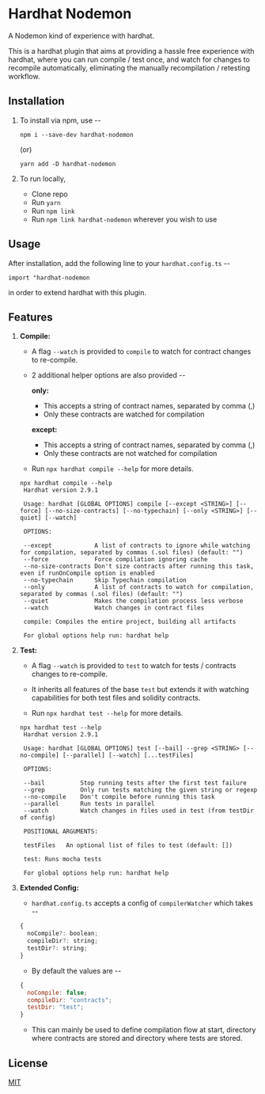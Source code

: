 # Hardhat Nodemon

A Nodemon kind of experience with hardhat.

This is a hardhat plugin that aims at providing a hassle free experience with hardhat, where you can run compile / test once, and watch for changes to recompile automatically, eliminating the manually recompilation / retesting workflow.

## Installation

1. To install via npm, use --

   `npm i --save-dev hardhat-nodemon`

   (or)

   `yarn add -D hardhat-nodemon`

2. To run locally,

   - Clone repo
   - Run `yarn`
   - Run `npm link`
   - Run `npm link hardhat-nodemon` wherever you wish to use

## Usage

After installation, add the following line to your `hardhat.config.ts` --

```
import "hardhat-nodemon
```

in order to extend hardhat with this plugin.

## Features

1. **Compile:**

   - A flag `--watch` is provided to `compile` to watch for contract changes to re-compile.
   - 2 additional helper options are also provided --

     **only:**

     - This accepts a string of contract names, separated by comma (,)
     - Only these contracts are watched for compilation

     **except:**

     - This accepts a string of contract names, separated by comma (,)
     - Only these contracts are not watched for compilation

   - Run `npx hardhat compile --help` for more details.

   ```
   npx hardhat compile --help
    Hardhat version 2.9.1

    Usage: hardhat [GLOBAL OPTIONS] compile [--except <STRING>] [--force] [--no-size-contracts] [--no-typechain] [--only <STRING>] [--quiet] [--watch]

    OPTIONS:

    --except           	A list of contracts to ignore while watching for compilation, separated by commas (.sol files) (default: "")
    --force            	Force compilation ignoring cache
    --no-size-contracts	Don't size contracts after running this task, even if runOnCompile option is enabled
    --no-typechain     	Skip Typechain compilation
    --only             	A list of contracts to watch for compilation, separated by commas (.sol files) (default: "")
    --quiet            	Makes the compilation process less verbose
    --watch            	Watch changes in contract files

    compile: Compiles the entire project, building all artifacts

    For global options help run: hardhat help
   ```

2. **Test:**

   - A flag `--watch` is provided to `test` to watch for tests / contracts changes to re-compile.
   - It inherits all features of the base `test` but extends it with watching capabilities for both test files and solidity contracts.

   - Run `npx hardhat test --help` for more details.

   ```
   npx hardhat test --help
    Hardhat version 2.9.1

    Usage: hardhat [GLOBAL OPTIONS] test [--bail] --grep <STRING> [--no-compile] [--parallel] [--watch] [...testFiles]

    OPTIONS:

    --bail      	Stop running tests after the first test failure
    --grep      	Only run tests matching the given string or regexp
    --no-compile	Don't compile before running this task
    --parallel  	Run tests in parallel
    --watch     	Watch changes in files used in test (from testDir of config)

    POSITIONAL ARGUMENTS:

    testFiles	An optional list of files to test (default: [])

    test: Runs mocha tests

    For global options help run: hardhat help
   ```

3. **Extended Config:**

   - `hardhat.config.ts` accepts a config of `compilerWatcher` which takes --

   ```js
   {
     noCompile?: boolean;
     compileDir?: string;
     testDir?: string;
   }
   ```

   - By default the values are --

   ```js
   {
     noCompile: false;
     compileDir: "contracts";
     testDir: "test";
   }
   ```

   - This can mainly be used to define compilation flow at start, directory where contracts are stored and directory where tests are stored.

## License

[MIT](./LICENSE)
